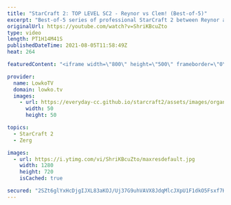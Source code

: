 ```yaml
---
title: "StarCraft 2: TOP LEVEL SC2 - Reynor vs Clem! (Best-of-5)"
excerpt: "Best-of-5 series of professional StarCraft 2 between Reynor and Clem. AT this point I've casted these two facing off against each other dozens of times but these games always deliver.  Support my work on Patreon: http://www.patreon.com/lowkotv Become a YouTube member: https://lowko.tv/join  My second"
originalUrl: https://youtube.com/watch?v=ShriKBcuZto
type: video
length: PT1H14M41S
publishedDateTime: 2021-08-05T11:58:49Z
heat: 264

featuredContent: "<iframe width=\"800\" height=\"500\" frameborder=\"0\" src=\"https://www.youtube.com/embed/ShriKBcuZto\" allow=\"accelerometer; autoplay; encrypted-media; gyroscope; picture-in-picture\" allowfullscreen></iframe>"

provider:
  name: LowkoTV
  domain: lowko.tv
  images:
    - url: https://everyday-cc.github.io/starcraft2/assets/images/organizations/lowko.tv-50x50.jpg
      width: 50
      height: 50

topics:
  - StarCraft 2
  - Zerg

images:
  - url: https://i.ytimg.com/vi/ShriKBcuZto/maxresdefault.jpg
    width: 1280
    height: 720
    isCached: true

secured: "2SZt6glYxHcDjgIJXL83aKOJ/Uj37G9uhVAVX8JdqMlcJXpU1F1dkO5Fsxf7HHbBs3tX38K88XobqlM6p81l/kx+AHhPlRqbYa9R8YKoScF/hqal/SsMOkMJmJi8jdaK+C2x/z/lyjvSwmmsEuTfvSWTO6PEWfYFjKKwnQbYnKMtAZ4w5aLz9bsP65cw2FZVGk/BrA+RChbcWJg7rLYtwQ0obggJzoTcAaawG4wyJeqm3sn9oBvoi22DbKfnyDkougQ3VBvE+C1SEMX/CGSkMRsrtmXL8RvPytFAqusE07k0iUeVxfSgl4D6fPxfFa0gpD5ifO+EA+FjsKfVmqUCylBkAANfBwzRqog2/f0Q4fMuzZanzAdVqP4olU759Ofy68GQ7KkILGNs2q+GKQtWdcoPg9a+J5AvbZ5OD47et4U=;Tsv5zObQbH1vZnKU+Bx0WQ=="
---
```



